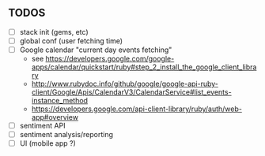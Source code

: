 ## TODOS

- [ ] stack init (gems, etc)
- [ ] global conf (user fetching time)
- [ ] Google calendar "current day events fetching"
  - see https://developers.google.com/google-apps/calendar/quickstart/ruby#step_2_install_the_google_client_library
  - http://www.rubydoc.info/github/google/google-api-ruby-client/Google/Apis/CalendarV3/CalendarService#list_events-instance_method
  - https://developers.google.com/api-client-library/ruby/auth/web-app#overview
- [ ] sentiment API
- [ ] sentiment analysis/reporting
- [ ] UI (mobile app ?)
